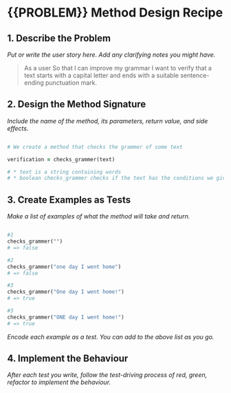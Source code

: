 # {{PROBLEM}} Method Design Recipe

## 1. Describe the Problem

_Put or write the user story here. Add any clarifying notes you might have._

> As a user
> So that I can improve my grammar
> I want to verify that a text starts with a capital letter and ends with a suitable sentence-ending punctuation mark.

## 2. Design the Method Signature

_Include the name of the method, its parameters, return value, and side effects._

```ruby

# We create a method that checks the grammer of some text

verification = checks_grammer(text)

# * text is a string containing words
# * boolean checks_grammer checks if the text has the conditions we give it

```

## 3. Create Examples as Tests

_Make a list of examples of what the method will take and return._

```ruby

#1
checks_grammer("")
# => false

#2
checks_grammer("one day I went home")
# => false

#3
checks_grammer("One day I went home!")
# => true 

#3
checks_grammer("ONE day I went home!")
# => true 

```
_Encode each example as a test. You can add to the above list as you go._

## 4. Implement the Behaviour

_After each test you write, follow the test-driving process of red, green, refactor to implement the behaviour._

